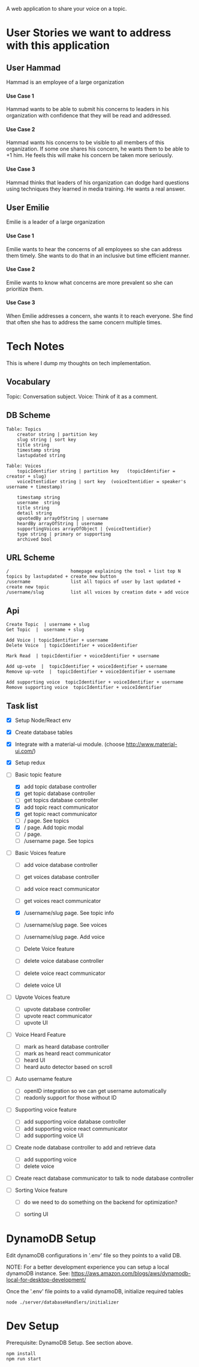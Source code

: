 A web application to share your voice on a topic.



# User Stories we want to address with this application

## User Hammad
Hammad is an employee of a large organization

#### Use Case 1
Hammad wants to be able to submit his concerns to leaders in his organization with confidence that they will be read and addressed.

#### Use Case 2
Hammad wants his concerns to be visible to all members of this organization. If some one shares his concern, he wants them to be able to +1 him. He feels this will make his concern be taken more seriously.

#### Use Case 3
Hammad thinks that leaders of his organization can dodge hard questions using techniques they learned in media training. He wants a real answer.


## User Emilie
Emilie is a leader of a large organization

#### Use Case 1
Emilie wants to hear the concerns of all employees so she can address them timely. She wants to do that in an inclusive but time efficient manner.

#### Use Case 2
Emilie wants to know what concerns are more prevalent so she can prioritize them.

#### Use Case 3
When Emilie addresses a concern, she wants it to reach everyone. She find that often she has to address the same concern multiple times.


# Tech Notes
This is where I dump my thoughts on tech implementation.

## Vocabulary
Topic: Conversation subject.
Voice: Think of it as a comment. 


## DB Scheme

	Table: Topics
		creator string | partition key
		slug string | sort key
		title string
		timestamp string
		lastupdated string

	Table: Voices
		topicIdentifier string | partition key   (topicIdentifier = creator + slug)
		voiceItentidier string | sort key  (voiceItentidier = speaker's username + timestamp)
		
		timestamp string 
		username  string 
		title string
		detail string
		upvotedBy arrayOfString | username
		heardBy arrayOfString | username
		supportingVoices arrayOfObject | {voiceItentidier}
		type string | primary or supporting
		archived bool 


## URL Scheme
	
	/						homepage explaining the tool + list top N topics by lastupdated + create new button
	/username 				list all topics of user by last updated + create new topic
	/username/slug    		list all voices by creation date + add voice


## Api

	Create Topic  | username + slug
	Get Topic  |  username + slug

	Add Voice | topicIdentifier + username
	Delete Voice  | topicIdentifier + voiceIdentifier

	Mark Read  | topicIdentifier + voiceIdentifier + username

	Add up-vote  |  topicIdentifier + voiceIdentifier + username
	Remove up-vote  |  topicIdentifier + voiceIdentifier + username

	Add supporting voice  topicIdentifier + voiceIdentifier + username
	Remove supporting voice  topicIdentifier + voiceIdentifier



## Task list
  - [x] Setup Node/React env
  - [x] Create database tables
  - [x] Integrate with a material-ui module. (choose http://www.material-ui.com/)
  - [x] Setup redux

  - [ ] Basic topic feature
    - [x] add topic database controller
    - [X] get topic database controller
    - [ ] get topics database controller 
    - [x] add topic react communicator
    - [x] get topic react communicator
    - [ ] / page. See topics
    - [x] / page. Add topic modal
    - [ ] / page.
    - [ ] /username page. See topics

  - [ ] Basic Voices feature
    - [ ] add voice database controller
    - [ ] get voices database controller
    - [ ] add voice react communicator
    - [ ] get voices react communicator
    - [x] /username/slug page. See topic info
    - [ ] /username/slug page. See voices
    - [ ] /username/slug page. Add voice

    - [ ] Delete Voice feature
    - [ ] delete voice database controller
    - [ ] delete voice react communicator
    - [ ] delete voice UI

  - [ ] Upvote Voices feature
    - [ ] upvote database controller
    - [ ] upvote react communicator
    - [ ] upvote UI

  - [ ] Voice Heard Feature
    - [ ] mark as heard database controller
    - [ ] mark as heard react communicator
    - [ ] heard UI
    - [ ] heard auto detector based on scroll

  - [ ] Auto username feature 
    - [ ] openID integration so we can get username automatically
    - [ ] readonly support for those without ID

  - [ ] Supporting voice feature
    - [ ] add supporting voice database controller
    - [ ] add supporting voice react communicator 
    - [ ] add supporting voice UI

  - [ ] Create node database controller to add and retrieve data
    - [ ] add supporting voice
    - [ ] delete voice
  - [ ] Create react database communicator to talk to node database controller	
	
  - [ ] Sorting Voice feature
    - [ ] do we need to do something on the backend for optimization?
    - [ ] sorting UI


# DynamoDB Setup
Edit dynamoDB configurations in '.env' file so they points to a valid DB.

NOTE: For a better development experience you can setup a local dynamoDB instance. See: https://aws.amazon.com/blogs/aws/dynamodb-local-for-desktop-development/

Once the '.env' file points to a valid dynamoDB, initialize required tables

    node ./server/databaseHandlers/initializer

# Dev Setup
Prerequisite: DynamoDB Setup. See section above.

    npm install
    npm run start

